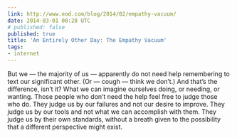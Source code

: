 ```yaml
---
link: http://www.eod.com/blog/2014/02/empathy-vacuum/
date: 2014-03-01 00:28 UTC
# published: false
published: true
title: 'An Entirely Other Day: The Empathy Vacuum'
tags:
- internet
---
```


But we — the majority of us — apparently do not need help remembering to text our significant other. (Or — cough — think we don’t.)  And that’s the difference, isn’t it? What we can imagine ourselves doing, or needing, or wanting. Those people who don’t need the help feel free to judge those who do.  They judge us by our failures and not our desire to improve. They judge us by our tools and not what we can accomplish with them. They judge us by their own standards, without a breath given to the possibility that a different perspective might exist.

